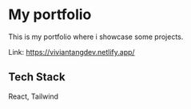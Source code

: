 # My portfolio

This is my portfolio where i showcase some projects.

Link: https://viviantangdev.netlify.app/


## Tech Stack

React, Tailwind
